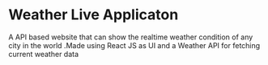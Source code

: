 # Weather Live Applicaton

A API based website that can show the realtime weather condition of any city in the world .Made using React JS as UI and a Weather API for fetching current weather data

